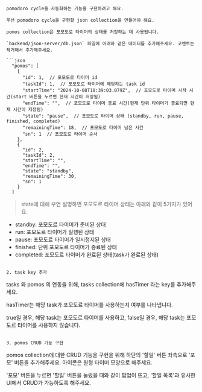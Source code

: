 
```
pomodoro cycle을 자동화하는 기능을 구현하려고 해요.

우선 pomodoro cycle을 구현할 json collection을 만들어야 해요.

pomos collection은 포모도로 타이머의 상태를 저장하는 데 사용됩니다.

`backend/json-server/db.json` 파일에 아래와 같은 데이터를 추가해주세요. 코멘트는 제거해서 추가해주세요.

```json
  "pomos": [
    {
      "id": 1,  // 포모도로 타이머 id
      "taskId": 1,  // 포모도로 타이머에 해당하는 task id
      "startTime": "2024-10-08T10:39:03.079Z",  // 포모도로 타이머 시작 시간(start 버튼을 누르면 현재 시간이 저장됨)
      "endTime": "",  // 포모도로 타이머 종료 시간(현재 단위 타이머가 종료되면 현재 시간이 저장됨)
      "state": "pause",  // 포모도로 타이머 상태 (standby, run, pause, finished, completed)
      "remainingTime": 18,  // 포모도로 타이머 남은 시간
      "sn": 1  // 포모도로 타이머 순서
    },
    {
      "id": 2,
      "taskId": 2,
      "startTime": "",
      "endTime": "",
      "state": "standby",
      "remainingTime": 30,
      "sn": 1
    }
  ]
```

> state에 대해 부연 설명하면 포모도르 타이머 상태는 아래와 같이 5가지가 있어요.

- standby: 포모도르 타이머가 준비된 상태
- run: 포모도르 타이머가 실행된 상태
- pause: 포모도르 타이머가 일시정지된 상태
- finished: 단위 포모도르 타이머가 종료된 상태
- completed: 포모도르 타이머가 완료된 상태(task가 완료된 상태)
```

2. task key 추가

```
tasks 와 pomos 의 연동을 위해, tasks collection에 hasTimer 라는 key를 추가해주세요.

hasTimer는 해당 task가 포모도르 타이머를 사용하는지 여부를 나타냅니다.

true일 경우, 해당 task는 포모도르 타이머를 사용하고, false일 경우, 해당 task는 포모도르 타이머를 사용하지 않습니다.

```

3. pomos CRUD 기능 구현

```
pomos collection에 대한 CRUD 기능을 구현을 위해 하단의 '할일' 버튼 좌측으로 '포모' 버튼을 추가해주세요.
아이콘은 원형 타이머 모양으로 해주세요.

'포모' 버튼을 누르면 '할일' 버튼을 눌렀을 때와 같이 팝업이 뜨고, '할일 목록'과 유사한 UI에서 CRUD가 가능하도록 해주세요.
```